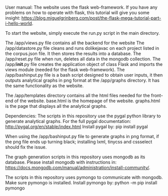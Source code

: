 User manual:
The website uses the flask web-framework. If you have any problems on how to operate with flask, this tutorial will give you some insight: https://blog.miguelgrinberg.com/post/the-flask-mega-tutorial-part-i-hello-world.

To start the website, simply execute the run.py script in the main directory.

The /app/views.py file contains all the backend for the website
The /app/datastore.py file cleans and runs dolikejavac on each project listed in the corpus.json file. It then stores the results into a database.
The /app/reset.py file when run, deletes all data in the mongodb collection.
The /app/__init__.py file creates the application object of class Flask and imports the views module (needed for the flask web-framework).
The /app/bashinput.py file is a bash script designed to obtain user inputs, it then outputs analytical graphs in png format at the /app/graphs directory. It has the same functionality as the website.

The /app/templates directory contains all the html files needed for the front-end of the website. base.html is the homepage of the website. graphs.html is the page that displays all the analytical graphs.


Dependencies:
The scripts in this repository use the pygal python library to generate analytical graphs. 
For the full pygal documentation: http://pygal.org/en/stable/index.html
Install pygal by:
pip install pygal

When using the /app/bashinput.py file to generate graphs in png format, if the png file ends up turning black; installing lxml, tinycss and cssselect should fix the issue.

The graph generation scripts in this repository uses mongodb as its database. Please install mongodb with instructions in: https://docs.mongodb.com/manual/administration/install-community/.

The scripts in this repository uses pymongo to communicate with mongodb. Make sure pymongo is installed. 
Install pymongo by: 
python -m pip install pymongo


